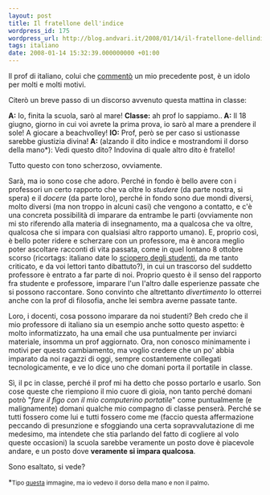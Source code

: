```yaml
---
layout: post
title: Il fratellone dell'indice
wordpress_id: 175
wordpress_url: http://blog.andvari.it/2008/01/14/il-fratellone-dellindice/
tags: italiano
date: 2008-01-14 15:32:39.000000000 +01:00
---
```

Il prof di italiano, colui che <a href="http://blog.andvari.it/2007/11/15/radioastronomia-marconi/#comment-126">commentò</a> un mio precedente post, è un idolo per molti e molti motivi.

Citerò un breve passo di un discorso avvenuto questa mattina in classe:

<strong>A:</strong> Io, finita la scuola, sarò al mare!
<strong>Classe:</strong> ah prof lo sappiamo..<strong>
A:</strong> Il 18 giugno, giorno in cui voi avrete la prima prova, io sarò al mare a prendere il sole! A giocare a beachvolley!
<strong>IO:</strong> Prof, però se per caso si ustionasse sarebbe giustizia divina!<strong>
A:</strong> (alzando il dito indice e mostrandomi il dorso della mano*): Vedi questo dito? Indovina di quale altro dito è fratello!

Tutto questo con tono scherzoso, ovviamente.

Sarà, ma io sono cose che adoro. Perché in fondo è bello avere con i professori un certo rapporto che va oltre lo <em>studere</em> (da parte nostra, si spera) e il <em>docere </em>(da parte loro), perché in fondo sono due mondi diversi, molto diversi (ma non troppo in alcuni casi) che vengono a contatto, e c'è una concreta possibilità di imparare da entrambe le parti (ovviamente non mi sto riferendo alla materia di insegnamento, ma a qualcosa che va oltre, qualcosa che si impara con qualsiasi altro rapporto umano). E, proprio così, è bello poter ridere e scherzare con un professore, ma è ancora meglio poter ascoltare racconti di vita passata, come in quel lontano 8 ottobre scorso (ricortags: italiano
date lo <a href="http://blog.andvari.it/2007/10/04/sciopero-degli-studenti/">sciopero degli studenti</a>, da me tanto criticato, e da voi lettori tanto dibattuto?), in cui un trascorso del suddetto professore è entrato a far parte di noi. Proprio questo è il senso del rapporto fra studente e professore, imparare l'un l'altro dalle esperienze passate che si possono raccontare. Sono convinto che altrettanto <em>divertimento</em> lo otterrei anche con la prof di filosofia, anche lei sembra averne passate tante.

Loro, i docenti, cosa possono imparare da noi studenti? Beh credo che il mio professore di italiano sia un esempio anche sotto questo aspetto: è molto informatizzato, ha una email che usa puntualmente per inviarci materiale, insomma un prof aggiornato. Ora, non conosco minimamente i motivi per questo cambiamento, ma voglio credere che un po' abbia imparato da noi ragazzi di oggi, sempre costantemente collegati tecnologicamente, e ve lo dice uno che domani porta il portatile in classe.

Sì, il pc in classe, perché il prof mi ha detto che posso portarlo e usarlo. Son cose queste che riempiono il mio cuore di gioia, non tanto perché domani potrò "<em>fare il figo con il mio computerino portatile</em>" come puntualmente (e malignamente) domani qualche mio compagno di classe penserà. Perché se tutti fossero come lui e tutti fossero come me (faccio questa affermazione peccando di presunzione e sfoggiando una certa sopravvalutazione di me medesimo, ma intendete che stia parlando del fatto di cogliere al volo queste occasioni) la scuola sarebbe veramente un posto dove è piacevole andare, e un posto dove <strong>veramente si impara qualcosa</strong>.

Sono esaltato, si vede?

*<small>Tipo <a href="http://images.jupiterimages.com/common/detail/07/38/22573807.jpg">questa</a> immagine, ma io vedevo il dorso della mano e non il palmo</small>.
